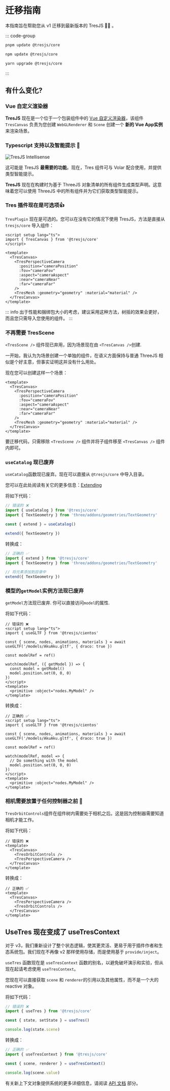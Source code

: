 # 迁移指南

本指南旨在帮助您从 v1 迁移到最新版本的 TresJS 🤩✨ 。

::: code-group

```bash [pnpm]
pnpm update @tresjs/core
```

```bash [npm]
npm update @tresjs/core
```

```bash [yarn]
yarn upgrade @tresjs/core
```

:::

## 有什么变化?

### Vue 自定义渲染器

**TresJS** 现在是一个位于一个包装组件中的 [Vue 自定义渲染器](https://vuejs.org/api/custom-renderer.html#createrenderer)，该组件 `TresCanvas` 负责为您创建 `WebGLRenderer` 和 `Scene` 创建一个 **新的 Vue App实例** 来渲染场景。

### Typescript 支持以及智能提示 🦾

![TresJS Intellisense](/v2-intellisense.gif)

这可能是 TresJS **最需要的功能**。现在，Tres 组件可与 Volar 配合使用，并提供类型智能提示。

**TresJS** 现在在构建时为基于 ThreeJS 对象清单的所有组件生成类型声明。这意味着您可以使用 ThreeJS 中的所有组件并为它们获取类型智能提示。

### Tres 插件现在是可选项👍

`TresPlugin` 现在是可选的。您可以在没有它的情况下使用 TresJS，方法是直接从 `tresjs/core` 导入组件：

```vue
<script setup lang="ts">
import { TresCanvas } from '@tresjs/core'
</script>

<template>
  <TresCanvas>
    <TresPerspectiveCamera
      :position="cameraPosition"
      :fov="cameraFov"
      :aspect="cameraAspect"
      :near="cameraNear"
      :far="cameraFar"
    />
    <TresMesh :geometry="geometry" :material="material" />
  </TresCanvas>
</template>
```

::: info
出于性能和捆绑包大小的考虑，建议采用这种方法，树摇的效果会更好，而且您只需导入您使用的组件。
:::

### 不再需要 TresScene

 `<TresScene />`  组件现已弃用，因为场景现在由 `<TresCanvas />`创建.

一开始，我认为为场景创建一个单独的组件，在语义方面保持与普通 ThreeJS 相似是个好主意，但事实证明这并没有什么用处。

现在您可以创建这样一个场景：

```vue
<template>
  <TresCanvas>
    <TresPerspectiveCamera
      :position="cameraPosition"
      :fov="cameraFov"
      :aspect="cameraAspect"
      :near="cameraNear"
      :far="cameraFar"
    />
    <TresMesh :geometry="geometry" :material="material" />
  </TresCanvas>
</template>
```

要迁移代码，只需移除 `<TresScene />` 组件并将子组件移至 `<TresCanvas />` 组件内即可。

### `useCatalog` 现已废弃

`useCatalog`函数现已废弃。现在可以直接从 `@tresjs/core` 中导入目录。

您可以在此处阅读有关它的更多信息：[Extending](/zh/advanced/extending.md)

将如下代码：

```ts {2,5,7}
// 错误的 ❌
import { useCatalog } from '@tresjs/core'
import { TextGeometry } from 'three/addons/geometries/TextGeometry'

const { extend } = useCatalog()

extend({ TextGeometry })
```

转换成：

```ts {2,6}
// 正确的 ✅
import { extend } from '@tresjs/core'
import { TextGeometry } from 'three/addons/geometries/TextGeometry'

// 将元素添加到目录中
extend({ TextGeometry })
```

### 模型的`getModel`实例方法现已废弃

`getModel`方法现已废弃. 你可以直接访问`model`的属性.

将如下代码：

```vue {7,9-12}
// 错误的 ❌
<script setup lang="ts">
import { useGLTF } from '@tresjs/cientos'

const { scene, nodes, animations, materials } = await useGLTF('/models/AkuAku.gltf', { draco: true })

const modelRef = ref()

watch(modelRef, ({ getModel }) => {
  const model = getModel()
  model.position.set(0, 0, 0)
})
</script>
<template>
  <primitive :object="nodes.MyModel" />
</template>
```

转换成：

```vue {7,9-12}
// 正确的 ✅
<script setup lang="ts">
import { useGLTF } from '@tresjs/cientos'

const { scene, nodes, animations, materials } = await useGLTF('/models/AkuAku.gltf', { draco: true })

const modelRef = ref()

watch(modelRef, model => {
  // Do something with the model
  model.position.set(0, 0, 0)
})
</script>
<template>
  <primitive :object="nodes.MyModel" />
</template>
```

### 相机需要放置于任何控制器之前 🎥

`TresOrbitControls`组件在组件树内需要处于相机之后。这是因为控制器需要知道相机才能工作。

将如下代码：

```vue {3,5}
// 错误的 ❌
<template>
  <TresCanvas>
    <TresOrbitControls />
    <TresPerspectiveCamera />
  </TresCanvas>
</template>
```

转换成：

```vue {3,5}
// 正确的 ✅
<template>
  <TresCanvas>
    <TresPerspectiveCamera />
    <TresOrbitControls />
  </TresCanvas>
</template>
```

## UseTres 现在变成了 useTresContext <Badge type="warning" text="^3.0.0" />

对于 v3，我们重新设计了整个状态逻辑，使其更灵活、更易于用于插件作者和生态系统包。我们现在不再像 v2 那样使用存储，而是使用基于 `provide/inject`。

`useTres` 函数现在是 `useTresContext` 函数的别名，以避免破坏演示和实验，但从现在起请考虑使用 `useTresContext`。

您现在可以直接获取 `scene` 和 `renderer`的引用以及其他属性，而不是一个大的 reactive 对象。

将如下代码：

```ts {2}
// 错误的 ❌
import { useTres } from '@tresjs/core'

const { state, setState } = useTres()

console.log(state.scene)
```

转换成：

```ts {2}
// 正确的 ✅
import { useTresContext } from '@tresjs/core'

const { scene, renderer } = useTresContext()

console.log(scene.value)
```

有关新上下文对象提供系统的更多详细信息，请阅读 [API 文档](/zh/api/composables.md) 部分。
